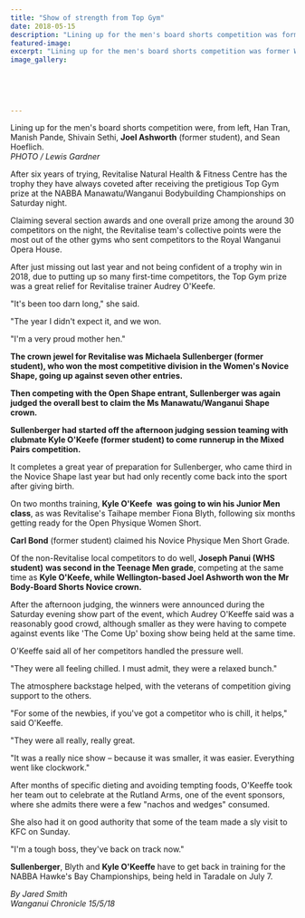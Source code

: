 ```yaml
---
title: "Show of strength from Top Gym"
date: 2018-05-15
description: "Lining up for the men's board shorts competition was former WHS student Joel Ashworth (second to right)..."
featured-image: 
excerpt: "Lining up for the men's board shorts competition was former WHS student Joel Ashworth (second to right)."
image_gallery:
	
	
	
	
	
---
```


<p><span>Lining up for the men's board shorts competition were, from left, Han Tran, Manish Pande, Shivain Sethi, <strong>Joel Ashworth</strong> (former student), and Sean Hoeflich.</span><br /><em>PHOTO / Lewis Gardner</em></p>
<p class="element element-paragraph">After six years of trying, Revitalise Natural Health &amp; Fitness Centre has the trophy they have always coveted after receiving the pretigious Top Gym prize at the NABBA Manawatu/Wanganui Bodybuilding Championships on Saturday night.</p>
<p class="element element-paragraph">Claiming several section awards and one overall prize among the around 30 competitors on the night, the Revitalise team's collective points were the most out of the other gyms who sent competitors to the Royal Wanganui Opera House.</p>
<p class="element element-paragraph">After just missing out last year and not being confident of a trophy win in 2018, due to putting up so many first-time competitors, the Top Gym prize was a great relief for Revitalise trainer Audrey O'Keefe.</p>
<p class="element element-paragraph">"It's been too darn long," she said.</p>
<p class="element element-paragraph">"The year I didn't expect it, and we won.</p>
<p class="element element-paragraph">"I'm a very proud mother hen."</p>
<p class="element element-paragraph"><strong>The crown jewel for Revitalise was Michaela Sullenberger (former student), who won the most competitive division in the Women's Novice Shape, going up against seven other entries.</strong></p>
<p class="element element-paragraph"><strong>Then competing with the Open Shape entrant, Sullenberger was again judged the overall best to claim the Ms Manawatu/Wanganui Shape crown.</strong></p>
<p class="element element-paragraph"><strong>Sullenberger had started off the afternoon judging session teaming with clubmate Kyle O'Keefe (former student) to come runnerup in the Mixed Pairs competition.</strong></p>
<p class="element element-paragraph">It completes a great year of preparation for Sullenberger, who came third in the Novice Shape last year but had only recently come back into the sport after giving birth.</p>
<p class="element element-paragraph">On two months training, <strong>Kyle O'Keefe&nbsp;</strong> <strong>was going to win his Junior Men class</strong>, as was Revitalise's Taihape member Fiona Blyth, following six months getting ready for the Open Physique Women Short.</p>
<p class="element element-paragraph"><strong>Carl Bond</strong>&nbsp;(former student) claimed his Novice Physique Men Short Grade.</p>
<p class="element element-paragraph">Of the non-Revitalise local competitors to do well, <strong>Joseph Panui&nbsp;(WHS student)</strong>&nbsp;<strong>was second in the Teenage Men grade</strong>, competing at the same time as <strong>Kyle O'Keefe, while Wellington-based Joel Ashworth won the Mr Body-Board Shorts Novice crown.</strong></p>
<p class="element element-paragraph">After the afternoon judging, the winners were announced during the Saturday evening show part of the event, which Audrey O'Keeffe said was a reasonably good crowd, although smaller as they were having to compete against events like 'The Come Up' boxing show being held at the same time.</p>
<p class="element element-paragraph">O'Keeffe said all of her competitors handled the pressure well.</p>
<p class="element element-paragraph">"They were all feeling chilled. I must admit, they were a relaxed bunch."</p>
<p class="element element-paragraph">The atmosphere backstage helped, with the veterans of competition giving support to the others.</p>
<p class="element element-paragraph">"For some of the newbies, if you've got a competitor who is chill, it helps," said O'Keeffe.</p>
<p class="element element-paragraph">"They were all really, really great.</p>
<p class="element element-paragraph">"It was a really nice show &ndash; because it was smaller, it was easier. Everything went like clockwork."</p>
<p class="element element-paragraph">After months of specific dieting and avoiding tempting foods, O'Keeffe took her team out to celebrate at the Rutland Arms, one of the event sponsors, where she admits there were a few "nachos and wedges" consumed.</p>
<p class="element element-paragraph">She also had it on good authority that some of the team made a sly visit to KFC on Sunday.</p>
<p class="element element-paragraph">"I'm a tough boss, they've back on track now."</p>
<p class="element element-paragraph"><strong>Sullenberger</strong>, Blyth and <strong>Kyle O'Keeffe</strong> have to get back in training for the NABBA Hawke's Bay Championships, being held in Taradale on July 7.</p>
<p class="element element-paragraph"><em>By Jared Smith </em><br /><em>Wanganui Chronicle 15/5/18</em></p>

